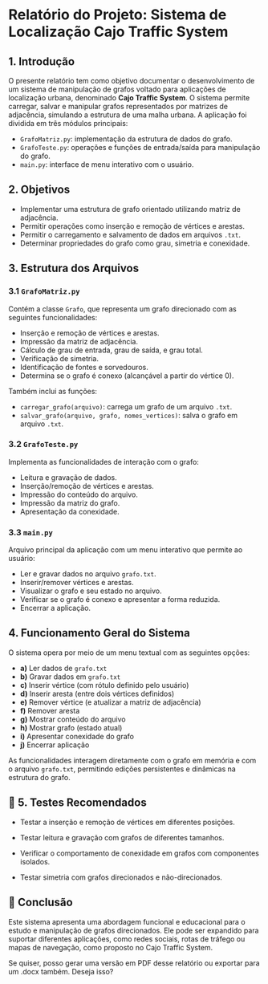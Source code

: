 # Relatório do Projeto: Sistema de Localização Cajo Traffic System

## 1. Introdução

O presente relatório tem como objetivo documentar o desenvolvimento de um sistema de manipulação de grafos voltado para aplicações de localização urbana, denominado **Cajo Traffic System**. O sistema permite carregar, salvar e manipular grafos representados por matrizes de adjacência, simulando a estrutura de uma malha urbana. A aplicação foi dividida em três módulos principais:

- `GrafoMatriz.py`: implementação da estrutura de dados do grafo.
- `GrafoTeste.py`: operações e funções de entrada/saída para manipulação do grafo.
- `main.py`: interface de menu interativo com o usuário.

## 2. Objetivos

- Implementar uma estrutura de grafo orientado utilizando matriz de adjacência.
- Permitir operações como inserção e remoção de vértices e arestas.
- Permitir o carregamento e salvamento de dados em arquivos `.txt`.
- Determinar propriedades do grafo como grau, simetria e conexidade.

## 3. Estrutura dos Arquivos

### 3.1 `GrafoMatriz.py`
Contém a classe `Grafo`, que representa um grafo direcionado com as seguintes funcionalidades:

- Inserção e remoção de vértices e arestas.
- Impressão da matriz de adjacência.
- Cálculo de grau de entrada, grau de saída, e grau total.
- Verificação de simetria.
- Identificação de fontes e sorvedouros.
- Determina se o grafo é conexo (alcançável a partir do vértice 0).

Também inclui as funções:
- `carregar_grafo(arquivo)`: carrega um grafo de um arquivo `.txt`.
- `salvar_grafo(arquivo, grafo, nomes_vertices)`: salva o grafo em arquivo `.txt`.

### 3.2 `GrafoTeste.py`
Implementa as funcionalidades de interação com o grafo:

- Leitura e gravação de dados.
- Inserção/remoção de vértices e arestas.
- Impressão do conteúdo do arquivo.
- Impressão da matriz do grafo.
- Apresentação da conexidade.

### 3.3 `main.py`
Arquivo principal da aplicação com um menu interativo que permite ao usuário:

- Ler e gravar dados no arquivo `grafo.txt`.
- Inserir/remover vértices e arestas.
- Visualizar o grafo e seu estado no arquivo.
- Verificar se o grafo é conexo e apresentar a forma reduzida.
- Encerrar a aplicação.

## 4. Funcionamento Geral do Sistema

O sistema opera por meio de um menu textual com as seguintes opções:

- **a)** Ler dados de `grafo.txt`
- **b)** Gravar dados em `grafo.txt`
- **c)** Inserir vértice (com rótulo definido pelo usuário)
- **d)** Inserir aresta (entre dois vértices definidos)
- **e)** Remover vértice (e atualizar a matriz de adjacência)
- **f)** Remover aresta
- **g)** Mostrar conteúdo do arquivo
- **h)** Mostrar grafo (estado atual)
- **i)** Apresentar conexidade do grafo
- **j)** Encerrar aplicação

As funcionalidades interagem diretamente com o grafo em memória e com o arquivo `grafo.txt`, permitindo edições persistentes e dinâmicas na estrutura do grafo.
## 🧪 5. Testes Recomendados
* Testar a inserção e remoção de vértices em diferentes posições.

* Testar leitura e gravação com grafos de diferentes tamanhos.

* Verificar o comportamento de conexidade em grafos com componentes isolados.

* Testar simetria com grafos direcionados e não-direcionados.

## 🏁 Conclusão
Este sistema apresenta uma abordagem funcional e educacional para o estudo e manipulação de grafos direcionados. Ele pode ser expandido para suportar diferentes aplicações, como redes sociais, rotas de tráfego ou mapas de navegação, como proposto no Cajo Traffic System.

Se quiser, posso gerar uma versão em PDF desse relatório ou exportar para um .docx também. Deseja isso?
